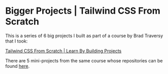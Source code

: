 # Bigger Projects | Tailwind CSS From Scratch

This is a series of 6 big projects I built as part of a course by Brad Traversy that I took:

[Tailwind CSS From Scratch | Learn By Building Projects](https://www.udemy.com/course/tailwind-from-scratch/)

There are 5 mini-projects from the same course whose repositories can be found [here](https://github.com/DakouriKobri/tailwind-from-scratch-course-mini-projects).
